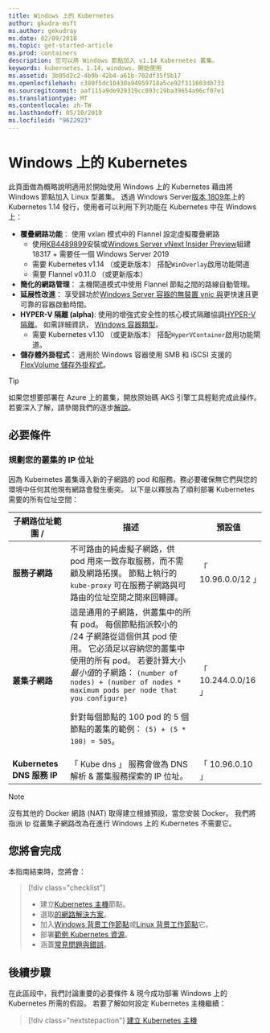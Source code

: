 ```yaml
---
title: Windows 上的 Kubernetes
author: gkudra-msft
ms.author: gekudray
ms.date: 02/09/2018
ms.topic: get-started-article
ms.prod: containers
description: 您可以將 Windows 節點加入 v1.14 Kubernetes 叢集。
keywords: kubernetes，1.14，windows，開始使用
ms.assetid: 3b05d2c2-4b9b-42b4-a61b-702df35f5b17
ms.openlocfilehash: c380f5dc10430a94959718a5ce92f311603db733
ms.sourcegitcommit: aaf115a9de929319cc893c29ba39654a96cf07e1
ms.translationtype: MT
ms.contentlocale: zh-TW
ms.lasthandoff: 05/10/2019
ms.locfileid: "9622923"
---
```

# <a name="kubernetes-on-windows"></a>Windows 上的 Kubernetes

此頁面做為概略說明適用於開始使用 Windows 上的 Kubernetes 藉由將 Windows 節點加入 Linux 型叢集。 透過 Windows Server[版本 1809年](https://docs.microsoft.com/windows-server/get-started/whats-new-in-windows-server-1809#container-networking-with-kubernetes)上的 Kubernetes 1.14 發行，使用者可以利用下列功能在 Kubernetes 中在 Windows 上：

- **覆疊網路功能**： 使用 vxlan 模式中的 Flannel 設定虛擬覆疊網路
    - 使用[KB4489899](https://support.microsoft.com/help/4489899)安裝或[Windows Server vNext Insider Preview](https://blogs.windows.com/windowsexperience/tag/windows-insider-program/)組建 18317 + 需要任一個 Windows Server 2019
    - 需要 Kubernetes v1.14 （或更新版本） 搭配`WinOverlay`啟用功能閘道
    - 需要 Flannel v0.11.0 （或更新版本）
- **簡化的網路管理**： 主機閘道模式中使用 Flannel 節點之間的路線自動管理。
- **延展性改進**： 享受歸功於[Windows Server 容器的無裝置 vnic 與](https://techcommunity.microsoft.com/t5/Networking-Blog/Network-start-up-and-performance-improvements-in-Windows-10/ba-p/339716)更快速且更可靠的容器啟動時間。
- **HYPER-V 隔離 (alpha)**: 使用的增強式安全性的核心模式隔離協調[HYPER-V 隔離](https://kubernetes.io/docs/getting-started-guides/windows/#hyper-v-containers)。 如需詳細資訊， [Windows 容器類型](https://docs.microsoft.com/virtualization/windowscontainers/about/#windows-container-types)。
    - 需要 Kubernetes v1.10 （或更新版本） 搭配`HyperVContainer`啟用功能閘道。
- **儲存體外掛程式**： 適用於 Windows 容器使用 SMB 和 iSCSI 支援的[FlexVolume 儲存外掛程式](https://github.com/Microsoft/K8s-Storage-Plugins)。

>[!TIP]
>如果您想要部署在 Azure 上的叢集，開放原始碼 AKS 引擎工具輕鬆完成此操作。 若要深入了解，請參閱我們的逐步[解說](https://github.com/Azure/aks-engine/blob/master/docs/topics/windows.md)。

## <a name="prerequisites"></a>必要條件

### <a name="plan-ip-addressing-for-your-cluster"></a>規劃您的叢集的 IP 位址

<a name="definitions"></a>因為 Kubernetes 叢集導入新的子網路的 pod 和服務，務必要確保無它們與您的環境中任何其他現有網路會發生衝突。 以下是以釋放為了順利部署 Kubernetes 需要的所有位址空間：

| 子網路位址範圍 / | 描述 | 預設值 |
| --------- | ------------- | ------------- |
| <a name="service-subnet-def"></a>**服務子網路** | 不可路由的純虛擬子網路，供 pod 用來一致存取服務，而不需顧及網路拓撲。 節點上執行的 `kube-proxy` 可在服務子網路與可路由的位址空間之間來回轉譯。 | 「 10.96.0.0/12 」 |
| <a name="cluster-subnet-def"></a>**叢集子網路** |  這是通用的子網路，供叢集中的所有 pod。 每個節點指派較小的 /24 子網路從這個供其 pod 使用。 它必須足以容納您的叢集中使用的所有 pod。 若要計算大小*最小值*的子網路： `(number of nodes) + (number of nodes * maximum pods per node that you configure)` <p/>針對每個節點的 100 pod 的 5 個節點的叢集的範例： `(5) + (5 *  100) = 505`。  | 「 10.244.0.0/16 」 |
| **Kubernetes DNS 服務 IP** | 「 Kube dns 」 服務會做為 DNS 解析 & 叢集服務探索的 IP 位址。 | 「 10.96.0.10 」 |

> [!NOTE]
> 沒有其他的 Docker 網路 (NAT) 取得建立根據預設，當您安裝 Docker。 我們將指派 Ip 從叢集子網路改為在進行 Windows 上的 Kubernetes 不需要它。

## <a name="what-you-will-accomplish"></a>您將會完成

本指南結束時，您將會：

> [!div class="checklist"]
> * 建立[Kubernetes 主機](./creating-a-linux-master.md)節點。  
> * 選取[的網路解決方案](./network-topologies.md)。  
> * 加入[Windows 背景工作節點](./joining-windows-workers.md)或[Linux 背景工作節點](./joining-linux-workers.md)它。  
> * 部署[範例 Kubernetes 資源](./deploying-resources.md)。  
> * 涵蓋[常見問題與錯誤](./common-problems.md)。

## <a name="next-steps"></a>後續步驟

在此區段中，我們討論重要的必要條件 & 現今成功部署 Windows 上的 Kubernetes 所需的假設。 若要了解如何設定 Kubernetes 主機繼續：

>[!div class="nextstepaction"]
>[建立 Kubernetes 主機](./creating-a-linux-master.md)